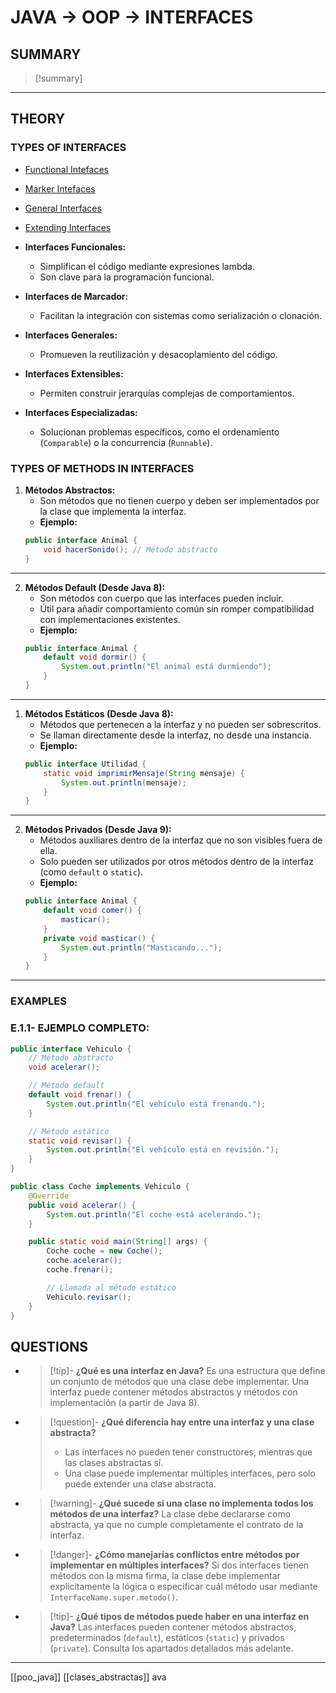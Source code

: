 # JAVA -> OOP -> INTERFACES
## SUMMARY
> [!summary]
> 
- - - 
## THEORY

### TYPES OF INTERFACES
- [Functional Intefaces](javafunctionalinterfaces.md)
-  [Marker Intefaces](java_markerinterfaces.md)
- [General Interfaces](javainterfaces.md)
- [Extending Interfaces](javaextendinginterfaces.md)

- **Interfaces Funcionales:**
    
    - Simplifican el código mediante expresiones lambda.
    - Son clave para la programación funcional.
- **Interfaces de Marcador:**
    
    - Facilitan la integración con sistemas como serialización o clonación.
- **Interfaces Generales:**
    
    - Promueven la reutilización y desacoplamiento del código.
- **Interfaces Extensibles:**
    
    - Permiten construir jerarquías complejas de comportamientos.
- **Interfaces Especializadas:**
    
    - Solucionan problemas específicos, como el ordenamiento (`Comparable`) o la concurrencia (`Runnable`).

### TYPES OF METHODS IN INTERFACES

1. **Métodos Abstractos:**
    - Son métodos que no tienen cuerpo y deben ser implementados por la clase que implementa la interfaz.
    - **Ejemplo:**
    ```java
    public interface Animal {
        void hacerSonido(); // Método abstracto
    }
    ```


---

2. **Métodos Default (Desde Java 8):**
    - Son métodos con cuerpo que las interfaces pueden incluir.
    - Útil para añadir comportamiento común sin romper compatibilidad con implementaciones existentes.
    - **Ejemplo:**
    ```java
    public interface Animal {
        default void dormir() {
            System.out.println("El animal está durmiendo");
        }
    }
    ```

---

1. **Métodos Estáticos (Desde Java 8):**
    - Métodos que pertenecen a la interfaz y no pueden ser sobrescritos.
    - Se llaman directamente desde la interfaz, no desde una instancia.
    - **Ejemplo:**
    ```java
    public interface Utilidad {
        static void imprimirMensaje(String mensaje) {
            System.out.println(mensaje);
        }
    }
    ```


---

2. **Métodos Privados (Desde Java 9):**
    - Métodos auxiliares dentro de la interfaz que no son visibles fuera de ella.
    - Solo pueden ser utilizados por otros métodos dentro de la interfaz (como `default` o `static`).
    - **Ejemplo:**
    ```java
    public interface Animal {
        default void comer() {
            masticar();
        }
        private void masticar() {
            System.out.println("Masticando...");
        }
    }
    ```

---

### EXAMPLES

### E.1.1- **EJEMPLO COMPLETO:**
```java
public interface Vehiculo {
    // Método abstracto
    void acelerar();

    // Método default
    default void frenar() {
        System.out.println("El vehículo está frenando.");
    }

    // Método estático
    static void revisar() {
        System.out.println("El vehículo está en revisión.");
    }
}

public class Coche implements Vehiculo {
    @Override
    public void acelerar() {
        System.out.println("El coche está acelerando.");
    }

    public static void main(String[] args) {
        Coche coche = new Coche();
        coche.acelerar();
        coche.frenar();

        // Llamada al método estático
        Vehiculo.revisar();
    }
}
```
## QUESTIONS

- > [!tip]- **¿Qué es una interfaz en Java?**
    Es una estructura que define un conjunto de métodos que una clase debe implementar. Una interfaz puede contener métodos abstractos y métodos con implementación (a partir de Java 8).

- > [!question]- **¿Qué diferencia hay entre una interfaz y una clase abstracta?**
    >- Las interfaces no pueden tener constructores, mientras que las clases abstractas sí.
    >- Una clase puede implementar múltiples interfaces, pero solo puede extender una clase abstracta.

- > [!warning]- **¿Qué sucede si una clase no implementa todos los métodos de una interfaz?**
    La clase debe declararse como abstracta, ya que no cumple completamente el contrato de la interfaz.

- > [!danger]- **¿Cómo manejarías conflictos entre métodos por implementar en múltiples interfaces?**
    Si dos interfaces tienen métodos con la misma firma, la clase debe implementar explícitamente la lógica o especificar cuál método usar mediante `InterfaceName.super.metodo()`.

- > [!tip]- **¿Qué tipos de métodos puede haber en una interfaz en Java?**
    Las interfaces pueden contener métodos abstractos, predeterminados (`default`), estáticos (`static`) y privados (`private`). Consulta los apartados detallados más adelante.

- - - 
[[poo_java]] [[clases_abstractas]] ava